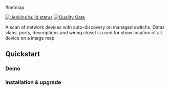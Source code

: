 #netmap

[![Jenkins build status](https://jenkins.qth.fr/job/Validate_NetMap/badge/icon)](https://jenkins.qth.fr/job/Validate_NetMap/)
[![Quality Gate](https://sonar.qth.fr//api/badges/gate?key=qth%3Aphp-netmap)](https://sonar.qth.fr/dashboard/index?id=qth%3Aphp-netmap)

A scan of network devices with auto-discovery on managed switchs.
Datas vlans, ports, descriptions and wiring closet is used for show location of all device on a image map

## Quickstart

### Demo

### Installation & upgrade